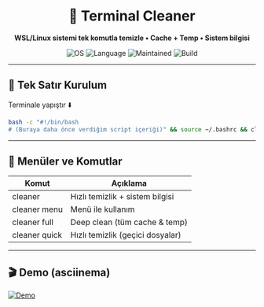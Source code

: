 <div align="center">

# 🧹 Terminal Cleaner
**WSL/Linux sistemi tek komutla temizle • Cache + Temp • Sistem bilgisi**

![OS](https://img.shields.io/badge/OS-WSL%20%7C%20Linux-blue)
![Language](https://img.shields.io/badge/Language-Python3-yellow)
![Maintained](https://img.shields.io/badge/Maintained-Yes-success)
![Build](https://img.shields.io/badge/Build-Auto-green)

</div>

---

## 🚀 Tek Satır Kurulum

Terminale yapıştır ⬇️

```bash
bash -c "#!/bin/bash
# (Buraya daha önce verdiğim script içeriği)" && source ~/.bashrc && cleaner
```

---

## 📂 Menüler ve Komutlar

| Komut | Açıklama |
|-------|---------|
| cleaner | Hızlı temizlik + sistem bilgisi |
| cleaner menu | Menü ile kullanım |
| cleaner full | Deep clean (tüm cache & temp) |
| cleaner quick | Hızlı temizlik (geçici dosyalar) |

---

## 🎬 Demo (asciinema)

[![Demo](https://asciinema.org/a/cleaner_demo.svg)](https://asciinema.org/a/cleaner_demo)

